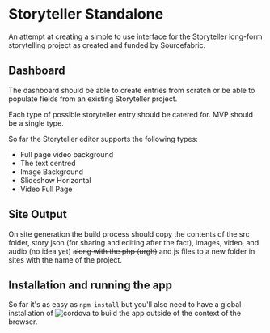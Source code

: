 # Storyteller Standalone

An attempt at creating a simple to use interface for the Storyteller long-form storytelling project as created and funded by Sourcefabric.

## Dashboard

The dashboard should be able to create entries from scratch or be able to populate fields from an existing Storyteller project.

Each type of possible storyteller entry should be catered for. MVP should be a single type.

So far the Storyteller editor supports the following types:

* Full page video background
* The text centred
* Image Background
* Slideshow Horizontal
* Video Full Page

## Site Output

On site generation the build process should copy the contents of the src folder, story json (for sharing and editing after the fact), images, video, and audio (no idea yet) ~~along with the php (urgh)~~ and js files to a new folder in sites with the name of the project.  

## Installation and running the app

So far it's as easy as `npm install` but you'll also need to have a global installation of ![cordova](https://cordova.apache.org/) to build the app outside of the context of the browser.
